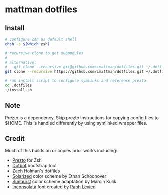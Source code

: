 # mattman dotfiles

## Install
```sh
# configure Zsh as default shell
chsh -s $(which zsh)

# recursive clone to get submodules
#
# alternative: 
#   git clone --recursive git@github.com:imattman/dotfiles.git ~/.dotfiles
git clone --recursive https://github.com/imattman/dotfiles.git ~/.dotfiles

# run install script to configure symlinks and reference prezto
cd .dotfiles
./install.sh
```

## Note
Prezto is a dependency.  Skip prezto instructions for copying config files to $HOME. This is handled differently by using symlinked wrapper files.

## Credit
Much of this builds on or copies prior works including:
- [Prezto](https://github.com/sorin-ionescu/prezto) for Zsh
- [Dotbot](https://github.com/anishathalye/dotbot) bootstrap tool
- Zach Holman's [dotfiles](https://github.com/holman/dotfiles)
- [Solarized](http://ethanschoonover.com/solarized) color scheme by Ethan Schoonover
- [Sunburst](https://github.com/sickill/vim-sunburst) color scheme adaptation by Marcin Kulik
- [Inconsolata](http://levien.com/type/myfonts/inconsolata.html) font created by [Raph Levien](http://levien.com/)

